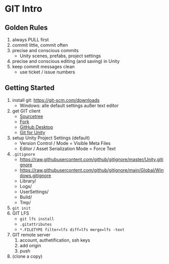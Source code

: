 # GIT Intro

## Golden Rules
1. always PULL first
2. commit little, commit often
3. precise and conscious commits
	- Unity scenes, prefabs, project settings
4. precise and conscious editing (and saving) in Unity
5. keep commit messages clean
	- use ticket / issue numbers

## Getting Started
1. install git: https://git-scm.com/downloads
	- Windows: alle default settings außer text editor
2. get GIT client
	- [Sourcetree](https://www.sourcetreeapp.com/)
	- [Fork](https://git-fork.com/)
	- [GitHub Desktop](https://desktop.github.com/)
	- [Git for Unity](https://github.com/spoiledcat/git-for-unity)
3. setup Unity Project Settings (default)
	- Version Control / Mode = Visible Meta Files 
	- Editor / Asset Serialization Mode = Force Text
4. `.gitignore`
	- https://raw.githubusercontent.com/github/gitignore/master/Unity.gitignore
	- https://raw.githubusercontent.com/github/gitignore/main/Global/Windows.gitignore
	- Library/
	- Logs/
	- UserSettings/
	- Build/
	- Tmp/
5. `git init`
6. GIT LFS
	- `git lfs install`
	- `.gitattributes`
	- `*.FILETYPE filter=lfs diff=lfs merge=lfs -text`
7. GIT remote server
	1. account, authetification, ssh keys
    2. add origin
	3. push
8. (clone a copy)